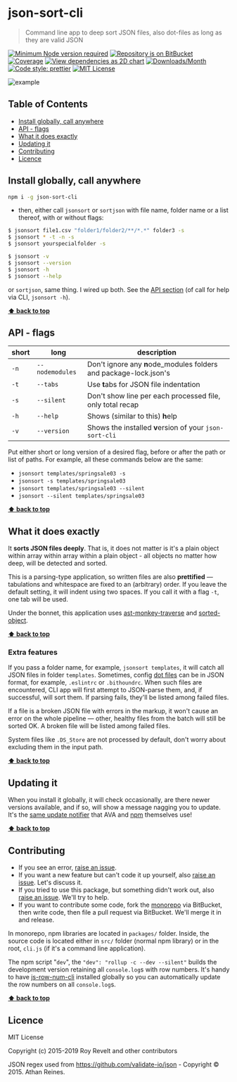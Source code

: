 # json-sort-cli

> Command line app to deep sort JSON files, also dot-files as long as they are valid JSON

[![Minimum Node version required][node-img]][node-url]
[![Repository is on BitBucket][bitbucket-img]][bitbucket-url]
[![Coverage][cov-img]][cov-url]
[![View dependencies as 2D chart][deps2d-img]][deps2d-url]
[![Downloads/Month][downloads-img]][downloads-url]
[![Code style: prettier][prettier-img]][prettier-url]
[![MIT License][license-img]][license-url]

![example](https://bitbucket.org/codsen/codsen/raw/e99ef54c0bac616e3b12cc4133aafb617f3fc053/packages/json-sort-cli/media/quicktest.gif)

## Table of Contents

- [Install globally, call anywhere](#markdown-header-install-globally-call-anywhere)
- [API - flags](#markdown-header-api-flags)
- [What it does exactly](#markdown-header-what-it-does-exactly)
- [Updating it](#markdown-header-updating-it)
- [Contributing](#markdown-header-contributing)
- [Licence](#markdown-header-licence)

## Install globally, call anywhere

```bash
npm i -g json-sort-cli
```

- then, either call `jsonsort` or `sortjson` with file name, folder name or a list thereof, with or without flags:

```bash
$ jsonsort file1.csv "folder1/folder2/**/*.*" folder3 -s
$ jsonsort * -t -n -s
$ jsonsort yourspecialfolder -s

$ jsonsort -v
$ jsonsort --version
$ jsonsort -h
$ jsonsort --help
```

or `sortjson`, same thing. I wired up both. See the [API section](#api---flags) (of call for help via CLI, `jsonsort -h`).

**[⬆ back to top](#markdown-header-json-sort-cli)**

## API - flags

| short | long            | description                                                       |
| ----- | --------------- | ----------------------------------------------------------------- |
| `-n`  | `--nodemodules` | Don't ignore any **n**ode_modules folders and package-lock.json's |
| `-t`  | `--tabs`        | Use **t**abs for JSON file indentation                            |
| `-s`  | `--silent`      | Don't show line per each processed file, only total recap         |
| `-h`  | `--help`        | Shows (similar to this) **h**elp                                  |
| `-v`  | `--version`     | Shows the installed **v**ersion of your `json-sort-cli`           |

Put either short or long version of a desired flag, before or after the path or list of paths. For example, all these commands below are the same:

- `jsonsort templates/springsale03 -s`
- `jsonsort -s templates/springsale03`
- `jsonsort templates/springsale03 --silent`
- `jsonsort --silent templates/springsale03`

**[⬆ back to top](#markdown-header-json-sort-cli)**

## What it does exactly

It **sorts JSON files deeply**. That is, it does not matter is it's a plain object within array within array within a plain object - all objects no matter how deep, will be detected and sorted.

This is a parsing-type application, so written files are also **prettified** — tabulations and whitespace are fixed to an (arbitrary) order. If you leave the default setting, it will indent using two spaces. If you call it with a flag `-t`, one tab will be used.

Under the bonnet, this application uses [ast-monkey-traverse](https://www.npmjs.com/package/ast-monkey-traverse) and [sorted-object](https://www.npmjs.com/package/sorted-object).

**[⬆ back to top](#markdown-header-json-sort-cli)**

### Extra features

If you pass a folder name, for example, `jsonsort templates`, it will catch all JSON files in folder `templates`. Sometimes, config [dot files](https://en.wikipedia.org/wiki/Dot-file) can be in JSON format, for example, `.eslintrc` or `.bithoundrc`. When such files are encountered, CLI app will first attempt to JSON-parse them, and, if successful, will sort them. If parsing fails, they'll be listed among failed files.

If a file is a broken JSON file with errors in the markup, it won't cause an error on the whole pipeline — other, healthy files from the batch will still be sorted OK. A broken file will be listed among failed files.

System files like `.DS_Store` are not processed by default, don't worry about excluding them in the input path.

**[⬆ back to top](#markdown-header-json-sort-cli)**

## Updating it

When you install it globally, it will check occasionally, are there newer versions available, and if so, will show a message nagging you to update. It's the [same update notifier](https://www.npmjs.com/package/update-notifier) that AVA and [npm](https://www.npmjs.com/package/npm) themselves use!

**[⬆ back to top](#markdown-header-json-sort-cli)**

## Contributing

- If you see an error, [raise an issue](https://bitbucket.org/codsen/codsen/issues/new?title=json-sort-cli%20package%20-%20put%20title%20here).
- If you want a new feature but can't code it up yourself, also [raise an issue](https://bitbucket.org/codsen/codsen/issues/new?title=json-sort-cli%20package%20-%20put%20title%20here). Let's discuss it.
- If you tried to use this package, but something didn't work out, also [raise an issue](https://bitbucket.org/codsen/codsen/issues/new?title=json-sort-cli%20package%20-%20put%20title%20here). We'll try to help.
- If you want to contribute some code, fork the [monorepo](https://bitbucket.org/codsen/codsen/src/) via BitBucket, then write code, then file a pull request via BitBucket. We'll merge it in and release.

In monorepo, npm libraries are located in `packages/` folder. Inside, the source code is located either in `src/` folder (normal npm library) or in the root, `cli.js` (if it's a command line application).

The npm script "`dev`", the `"dev": "rollup -c --dev --silent"` builds the development version retaining all `console.log`s with row numbers. It's handy to have [js-row-num-cli](https://www.npmjs.com/package/js-row-num-cli) installed globally so you can automatically update the row numbers on all `console.log`s.

**[⬆ back to top](#markdown-header-json-sort-cli)**

## Licence

MIT License

Copyright (c) 2015-2019 Roy Revelt and other contributors

JSON regex used from https://github.com/validate-io/json - Copyright © 2015. Athan Reines.

[node-img]: https://img.shields.io/node/v/json-sort-cli.svg?style=flat-square&label=works%20on%20node
[node-url]: https://www.npmjs.com/package/json-sort-cli
[bitbucket-img]: https://img.shields.io/badge/repo-on%20BitBucket-brightgreen.svg?style=flat-square
[bitbucket-url]: https://bitbucket.org/codsen/codsen/src/master/packages/json-sort-cli
[cov-img]: https://img.shields.io/badge/coverage-Unknown%-red.svg?style=flat-square
[cov-url]: https://bitbucket.org/codsen/codsen/src/master/packages/json-sort-cli
[deps2d-img]: https://img.shields.io/badge/deps%20in%202D-see_here-08f0fd.svg?style=flat-square
[deps2d-url]: http://npm.anvaka.com/#/view/2d/json-sort-cli
[downloads-img]: https://img.shields.io/npm/dm/json-sort-cli.svg?style=flat-square
[downloads-url]: https://npmcharts.com/compare/json-sort-cli
[prettier-img]: https://img.shields.io/badge/code_style-prettier-ff69b4.svg?style=flat-square
[prettier-url]: https://prettier.io
[license-img]: https://img.shields.io/badge/licence-MIT-51c838.svg?style=flat-square
[license-url]: https://bitbucket.org/codsen/codsen/src/master/LICENSE
